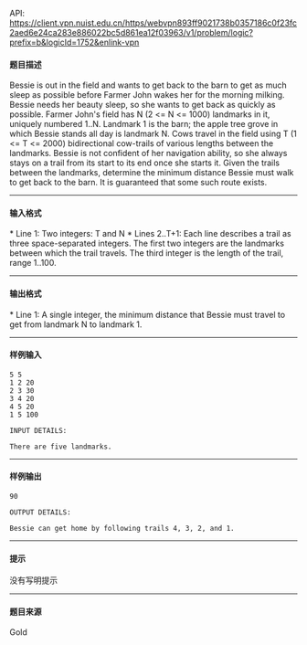API: https://client.vpn.nuist.edu.cn/https/webvpn893ff9021738b0357186c0f23fc2aed6e24ca283e886022bc5d861ea12f03963/v1/problem/logic?prefix=b&logicId=1752&enlink-vpn

#### 题目描述

Bessie is out in the field and wants to get back to the barn to get as much sleep as possible before Farmer John wakes her for the morning milking. Bessie needs her beauty sleep, so she wants to get back as quickly as possible. Farmer John's field has N (2 <= N <= 1000) landmarks in it, uniquely numbered 1..N. Landmark 1 is the barn; the apple tree grove in which Bessie stands all day is landmark N. Cows travel in the field using T (1 <= T <= 2000) bidirectional cow-trails of various lengths between the landmarks. Bessie is not confident of her navigation ability, so she always stays on a trail from its start to its end once she starts it. Given the trails between the landmarks, determine the minimum distance Bessie must walk to get back to the barn. It is guaranteed that some such route exists.

---

#### 输入格式

\* Line 1: Two integers: T and N \* Lines 2..T+1: Each line describes a trail as three space-separated integers. The first two integers are the landmarks between which the trail travels. The third integer is the length of the trail, range 1..100.

---

#### 输出格式

\* Line 1: A single integer, the minimum distance that Bessie must travel to get from landmark N to landmark 1.

---

#### 样例输入
```
5 5
1 2 20
2 3 30
3 4 20
4 5 20
1 5 100

INPUT DETAILS:

There are five landmarks.
```

---

#### 样例输出
```
90

OUTPUT DETAILS:

Bessie can get home by following trails 4, 3, 2, and 1.
```

---

#### 提示

没有写明提示

---

#### 题目来源

Gold